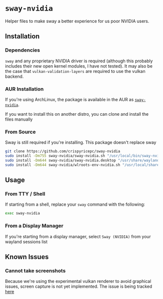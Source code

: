 # `sway-nvidia`

Helper files to make sway a better experience for us poor NVIDIA users.

## Installation

### Dependencies

`sway` and any proprietary NVIDIA driver is required (although this probably includes their new open kernel modules, I have not tested). It may also be the case that `vulkan-validation-layers` are required to use the vulkan backend.

### AUR Installation

If you're using ArchLinux, the package is available in the AUR as [`sway-nvidia`](https://aur.archlinux.org/packages/sway-nvidia).

If you want to install this on another distro, you can clone and install the files manually

### From Source

Sway is still required if you're installing. This package doesn't replace sway

```sh
git clone https://github.com/crispyricepc/sway-nvidia
sudo install -Dm755 sway-nvidia/sway-nvidia.sh "/usr/local/bin/sway-nvidia"
sudo install -Dm644 sway-nvidia/sway-nvidia.desktop "/usr/share/wayland-sessions/sway-nvidia.desktop"
sudo install -Dm644 sway-nvidia/wlroots-env-nvidia.sh "/usr/local/share/wlroots-nvidia/wlroots-env-nvidia.sh"
```

## Usage

### From TTY / Shell

If starting from a shell, replace your `sway` command with the following:

```sh
exec sway-nvidia
```
### From a Display Manager

If you're starting from a display manager, select `Sway (NVIDIA)` from your wayland sessions list

## Known Issues

### Cannot take screenshots

Because we're using the experimental vulkan renderer to avoid graphical issues, screen capture is not yet implemented. The issue is being tracked [here](https://gitlab.freedesktop.org/wlroots/wlroots/-/issues/3290)
